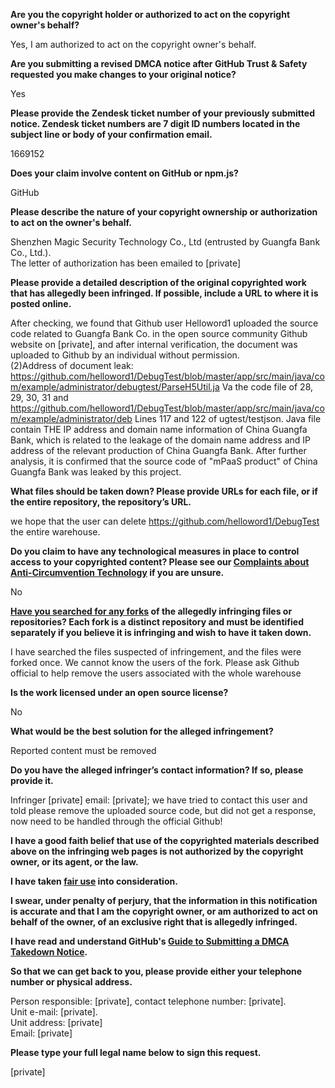 **Are you the copyright holder or authorized to act on the copyright owner's behalf?**

Yes, I am authorized to act on the copyright owner's behalf.

**Are you submitting a revised DMCA notice after GitHub Trust & Safety requested you make changes to your original notice?**

Yes

**Please provide the Zendesk ticket number of your previously submitted notice. Zendesk ticket numbers are 7 digit ID numbers located in the subject line or body of your confirmation email.**

1669152

**Does your claim involve content on GitHub or npm.js?**

GitHub

**Please describe the nature of your copyright ownership or authorization to act on the owner's behalf.**

Shenzhen Magic Security Technology Co., Ltd (entrusted by Guangfa Bank Co., Ltd.).  
The letter of authorization has been emailed to [private]

**Please provide a detailed description of the original copyrighted work that has allegedly been infringed. If possible, include a URL to where it is posted online.**

After checking, we found that Github user Helloword1 uploaded the source code related to Guangfa Bank Co. in the open source community Github website on [private], and after internal verification, the document was uploaded to Github by an individual without permission.  
(2)Address of document leak:  
https://github.com/helloword1/DebugTest/blob/master/app/src/main/java/com/example/administrator/debugtest/ParseH5Util.ja Va the code file of 28, 29, 30, 31 and https://github.com/helloword1/DebugTest/blob/master/app/src/main/java/com/example/administrator/deb Lines 117 and 122 of ugtest/testjson. Java file contain THE IP address and domain name information of China Guangfa Bank, which is related to the leakage of the domain name address and IP address of the relevant production of China Guangfa Bank. After further analysis, it is confirmed that the source code of "mPaaS product" of China Guangfa Bank was leaked by this project.

**What files should be taken down? Please provide URLs for each file, or if the entire repository, the repository’s URL.**

we hope that the user can delete https://github.com/helloword1/DebugTest the entire warehouse.

**Do you claim to have any technological measures in place to control access to your copyrighted content? Please see our <a href="https://docs.github.com/articles/guide-to-submitting-a-dmca-takedown-notice#complaints-about-anti-circumvention-technology">Complaints about Anti-Circumvention Technology</a> if you are unsure.**

No

**<a href="https://docs.github.com/articles/dmca-takedown-policy#b-what-about-forks-or-whats-a-fork">Have you searched for any forks</a> of the allegedly infringing files or repositories? Each fork is a distinct repository and must be identified separately if you believe it is infringing and wish to have it taken down.**

I have searched the files suspected of infringement, and the files were forked once. We cannot know the users of the fork. Please ask Github official to help remove the users associated with the whole warehouse

**Is the work licensed under an open source license?**

No

**What would be the best solution for the alleged infringement?**

Reported content must be removed

**Do you have the alleged infringer’s contact information? If so, please provide it.**

Infringer [private] email: [private]; we have tried to contact this user and told please remove the uploaded source code, but did not get a response, now need to be handled through the official Github!

**I have a good faith belief that use of the copyrighted materials described above on the infringing web pages is not authorized by the copyright owner, or its agent, or the law.**

**I have taken <a href="https://www.lumendatabase.org/topics/22">fair use</a> into consideration.**

**I swear, under penalty of perjury, that the information in this notification is accurate and that I am the copyright owner, or am authorized to act on behalf of the owner, of an exclusive right that is allegedly infringed.**

**I have read and understand GitHub's <a href="https://docs.github.com/articles/guide-to-submitting-a-dmca-takedown-notice/">Guide to Submitting a DMCA Takedown Notice</a>.**

**So that we can get back to you, please provide either your telephone number or physical address.**

Person responsible: [private], contact telephone number: [private].  
Unit e-mail: [private].  
Unit address: [private]   
Email: [private]

**Please type your full legal name below to sign this request.**

[private]
